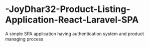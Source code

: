 # -JoyDhar32-Product-Listing-Application-React-Laravel-SPA
A simple SPA application having authentication system and product managing process
